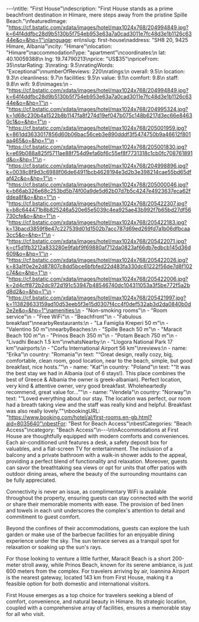 ---\ntitle: "First House"\ndescription: "First House stands as a prime beachfront destination in Himare, mere steps away from the pristine Spille Beach."\nfeaturedImage: "https://cf.bstatic.com/xdata/images/hotel/max1024x768/204994849.jpg?k=64f4ddfbc28d9b5130b5f754eb953e63a7a0cad3011e7fc48d3e1b1126c6344e&o=&hp=1"\nlanguage: en\nslug: first-house\naddress: "SH8 20, 9425 Himare, Albania"\ncity: "Himare"\nlocation: "Himare"\naccommodationType: "apartment"\ncoordinates:\n  lat: 40.10059388\n  lng: 19.74790213\nprice: "US$35"\npriceFrom: 35\nstarRating: 3\nrating: 9.5\nratingWords: "Exceptional"\nnumberOfReviews: 220\nratings:\n  overall: 9.5\n  location: 9.3\n  cleanliness: 9.7\n  facilities: 9.5\n  value: 9.1\n  comfort: 9.8\n  staff: 9.8\n  wifi: 9.6\nimages:\n  - "https://cf.bstatic.com/xdata/images/hotel/max1024x768/204994849.jpg?k=64f4ddfbc28d9b5130b5f754eb953e63a7a0cad3011e7fc48d3e1b1126c6344e&o=&hp=1"\n  - "https://cf.bstatic.com/xdata/images/hotel/max1024x768/204995324.jpg?k=1d68c230b4a1522b8b1147fa8f274d19ef047b075c148b6217d3ec66e84630c1&o=&hp=1"\n  - "https://cf.bstatic.com/xdata/images/hotel/max1024x768/205001959.jpg?k=861dd3633017856d60b06bac56ceb3e890dddf3f5474750b9a46612f801aa465&o=&hp=1"\n  - "https://cf.bstatic.com/xdata/images/hotel/max1024x768/205001830.jpg?k=e69b088a825f5711ae88f754d9efa6bf6c55ef8f7731318c1cb0fc708761891d&o=&hp=1"\n  - "https://cf.bstatic.com/xdata/images/hotel/max1024x768/204998896.jpg?k=0038c8f9d3c6988f06de64911bcb4628194e3d2b3e398214cae55bd65dfaf42c&o=&hp=1"\n  - "https://cf.bstatic.com/xdata/images/hotel/max1024x768/205000046.jpg?k=b66ab326e68c253bd5b74f00a9de5d62b07d7b5c4247e4923637eca62fddea8f&o=&hp=1"\n  - "https://cf.bstatic.com/xdata/images/hotel/max1024x768/205422307.jpg?k=b8c644471b8b825246a520e65e5039c4ea925ae43b992f7b65bd27df56730cfe&o=&hp=1"\n  - "https://cf.bstatic.com/xdata/images/hotel/max1024x768/205422183.jpg?k=13bacd3859f8e47c227539d01d1502b7acc787d69ed269fd7a1b06dfbcaa3cc5&o=&hp=1"\n  - "https://cf.bstatic.com/xdata/images/hotel/max1024x768/205422071.jpg?k=cf5d1fb3212a833280e9fabf9f69880af712da0823af66db7edbcb145d36d609&o=&hp=1"\n  - "https://cf.bstatic.com/xdata/images/hotel/max1024x768/205422026.jpg?k=83a1f0e2e2d87807c8dd5bce6bfbfed22d483fa330dc61222f56de7d8f102c74&o=&hp=1"\n  - "https://cf.bstatic.com/xdata/images/hotel/max1024x768/205422006.jpg?k=2d4cff872b2dc972d191c53947b48546740dc104311053a3f5be772f5a2bd8d2&o=&hp=1"\n  - "https://cf.bstatic.com/xdata/images/hotel/max1024x768/205421997.jpg?k=113828633159ad10d53eeb5f3e15d0307f4cc4f0def532ab3d2da0840b0d2e2e&o=&hp=1"\namenities:\n  - "Non-smoking rooms"\n  - "Room service"\n  - "Free WiFi"\n  - "Beachfront"\n  - "Fabulous breakfast"\nnearbyRestaurants:\n  - "La Famiglia Kreperi 50 m"\n  - "Valentino 50 m"\nnearbyBeaches:\n  - "Spille Beach 50 m"\n  - "Maracit Beach 100 m"\n  - "Prinos Beach 350 m"\n  - "Potam Beach 750 m"\n  - "Livadhi Beach 1.5 km"\nwhatsNearby:\n  - "Llogora National Park 17 km"\nairports:\n  - "Corfu International Airport 56 km"\nreviews:\n  - name: "Erika"\n    country: "Romania"\n    text: "“Great design, really cozy, big, comfortable, clean room, good location, near to the beach, simple, but good breakfast, nice hosts.”"\n  - name: "Kat"\n    country: "Poland"\n    text: "“It was the best stay we had in Albania (out of 6 stays!). This place combines the best of Greece & Albania the owner is greek-albanian). Perfect location, very kind & attentive owner, very good breakfast. Wholeheartedly recommend, great value for...”"\n  - name: "Vendela"\n    country: "Norway"\n    text: "“Loved everything about our stay. The location was perfect, our room had a breath taking view and the staff was really kind and helpful. Breakfast was also really lovely.”"\nbookingURL: "https://www.booking.com/hotel/al/first-rooms.en-gb.html?aid=8035640"\nbestFor: "Best for Beach Access"\nbestCategories: "Beach Access"\ncategory: "Beach Access"\n---\n\nAccommodations at First House are thoughtfully equipped with modern comforts and conveniences. Each air-conditioned unit features a desk, a safety deposit box for valuables, and a flat-screen TV for entertainment. The inclusion of a balcony and a private bathroom with a walk-in shower adds to the appeal, providing a perfect blend of functionality and relaxation. Moreover, guests can savor the breathtaking sea views or opt for units that offer patios with outdoor dining areas, where the beauty of the surrounding mountains can be fully appreciated.

Connectivity is never an issue, as complimentary WiFi is available throughout the property, ensuring guests can stay connected with the world or share their memorable moments with ease. The provision of bed linen and towels in each unit underscores the complex's attention to detail and commitment to guest comfort.

Beyond the confines of their accommodations, guests can explore the lush garden or make use of the barbecue facilities for an enjoyable dining experience under the sky. The sun terrace serves as a tranquil spot for relaxation or soaking up the sun's rays.

For those looking to venture a little further, Maracit Beach is a short 200-meter stroll away, while Prinos Beach, known for its serene ambiance, is just 600 meters from the complex. For travelers arriving by air, Ioannina Airport is the nearest gateway, located 143 km from First House, making it a feasible option for both domestic and international visitors.

First House emerges as a top choice for travelers seeking a blend of comfort, convenience, and natural beauty in Himare. Its strategic location, coupled with a comprehensive array of facilities, ensures a memorable stay for all who visit.